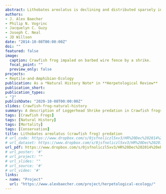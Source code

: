 ```yaml
---
abstract: Lithobates areolatus is declining and distributed sparsely in remnant prairie habitats of the central United States. Owing to their extensive use of crayfish/small mammal burrows and highly secretive nature, limited data exist regarding the life history of L. areolatus, particularly natural sources of mortality. Experimentally, two species of insect (both backswimmers [Notonecta spp.]) have been identified as predators of larval L. areolatus. Reported predators of post-metamorphic L. areolatus include Heterodon platirhinos (Eastern Hog-nosed Snake), Coluber constrictor (North American Racer), Thamnophis sirtalis (Common Gartersnake), and Procyon lotor (Raccoon); however, other common predators of ranid frogs such as snakes, birds, and mammals are suspected. Here we report the predation of L. areolatus by Nerodia erythrogaster (Plain-bellied Watersnake) and Lanius ludovicianus (Loggerhead Shrike) in northwest Arkansas, USA.
authors:
- J. Alex Baecher
- Philip N. Vogrinc
- Jacquelyn C. Guzy
- Joseph C. Neal
- JD Willson
date: "2014-10-08T00:00:00Z"
doi: ""
featured: false
image:
  caption: Crawfish frog impaled on barbed wire fence by a shrike.
  focal_point: ""
  preview_only: false
projects:
- Reptile-and-Amphibian-Ecology
publication: As a *Natural History Note* in **Herpetological Review**
publication_short:
publication_types:
- "2"
publishDate: "2020-10-08T00:00:00Z"
slides: Crawfish-frog-natural-history
summary: A description of Loggerhead Shrike predation in Crawfish frogs, a species of conservation concern in Arkansas.  
tags: [Crawfish Frogs]
tags: [Natural History]
tags: [Mortality] 
tags: [Conservation]
title: Lithobates areolatus (crawfish frog) predation
# url_code: https://www.dropbox.com/s/0jsfnoliczl5xv3/HR%20Dec%202014%20ebook.pdf?dl=1
# url_dataset: https://www.dropbox.com/s/0jsfnoliczl5xv3/HR%20Dec%202014%20ebook.pdf?dl=1
url_pdf: https://www.dropbox.com/s/0jsfnoliczl5xv3/HR%20Dec%202014%20ebook.pdf?dl=1
# url_poster: '#'
# url_project: ""
# url_slides: ""
# url_source: '#'
# url_video: '#'
links:
- name: "Project"
  url: "https://www.alexbaecher.com/project/herpetological-ecology/"
---
```


